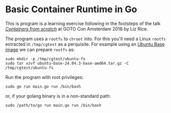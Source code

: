 # Basic Container Runtime in Go

This is program is a learning exercise following in the footsteps of the talk *[Containers from scratch](https://youtu.be/8fi7uSYlOdc)* at GOTO Con Amsterdam 2018 by Liz Rice.

The program uses a `rootfs` to `chroot` into. For this you'll need a Linux `rootfs` extracted in `/tmp/cgtest` as a perquisite. For example using an [Ubuntu Base image](https://cdimage.ubuntu.com/ubuntu-base/releases/) we can prepare `rootfs` as:

```shell
sudo mkdir -p /tmp/cgtest/ubuntu-fs
sudo tar xzvf ubuntu-base-24.04.3-base-amd64.tar.gz -C /tmp/cgtest/ubuntu-fs
```

Run the program with root privileges:

```shell
sudo go run main.go run /bin/bash
```

or, if your golang binary is in a non-standard path:

```shell
sudo /path/to/go run main.go run /bin/bash
```
